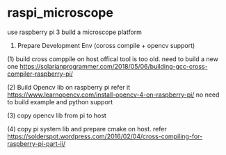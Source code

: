 # raspi_microscope
use raspberry pi 3 build a microscope platform

1. Prepare Development Env (coross compile + opencv support)

(1) build cross comppile on host 
    offical tool is too old. need to build a new one https://solarianprogrammer.com/2018/05/06/building-gcc-cross-compiler-raspberry-pi/
    
(2) Build Opencv lib on raspberry pi
    refer it https://www.learnopencv.com/install-opencv-4-on-raspberry-pi/
    no need to build example and python support
    
(3) copy opencv lib from pi to host

(4) copy pi system lib and prepare cmake on host. 
    refer https://solderspot.wordpress.com/2016/02/04/cross-compiling-for-raspberry-pi-part-ii/
